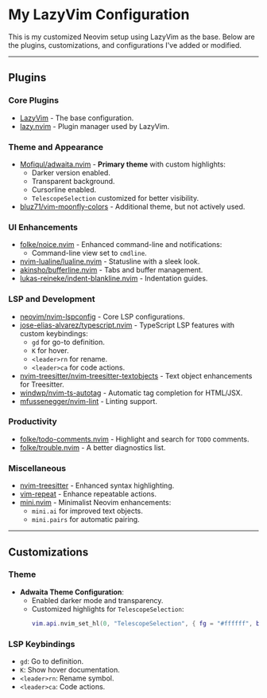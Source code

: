 # My LazyVim Configuration

This is my customized Neovim setup using LazyVim as the base. Below are the plugins, customizations, and configurations I've added or modified.

---

## Plugins

### Core Plugins

- [LazyVim](https://github.com/LazyVim/LazyVim) - The base configuration.
- [lazy.nvim](https://github.com/folke/lazy.nvim) - Plugin manager used by LazyVim.

### Theme and Appearance

- [Mofiqul/adwaita.nvim](https://github.com/Mofiqul/adwaita.nvim) - **Primary theme** with custom highlights:
  - Darker version enabled.
  - Transparent background.
  - Cursorline enabled.
  - `TelescopeSelection` customized for better visibility.
- [bluz71/vim-moonfly-colors](https://github.com/bluz71/vim-moonfly-colors) - Additional theme, but not actively used.

### UI Enhancements

- [folke/noice.nvim](https://github.com/folke/noice.nvim) - Enhanced command-line and notifications:
  - Command-line view set to `cmdline`.
- [nvim-lualine/lualine.nvim](https://github.com/nvim-lualine/lualine.nvim) - Statusline with a sleek look.
- [akinsho/bufferline.nvim](https://github.com/akinsho/bufferline.nvim) - Tabs and buffer management.
- [lukas-reineke/indent-blankline.nvim](https://github.com/lukas-reineke/indent-blankline.nvim) - Indentation guides.

### LSP and Development

- [neovim/nvim-lspconfig](https://github.com/neovim/nvim-lspconfig) - Core LSP configurations.
- [jose-elias-alvarez/typescript.nvim](https://github.com/jose-elias-alvarez/typescript.nvim) - TypeScript LSP features with custom keybindings:
  - `gd` for go-to definition.
  - `K` for hover.
  - `<leader>rn` for rename.
  - `<leader>ca` for code actions.
- [nvim-treesitter/nvim-treesitter-textobjects](https://github.com/nvim-treesitter/nvim-treesitter-textobjects) - Text object enhancements for Treesitter.
- [windwp/nvim-ts-autotag](https://github.com/windwp/nvim-ts-autotag) - Automatic tag completion for HTML/JSX.
- [mfussenegger/nvim-lint](https://github.com/mfussenegger/nvim-lint) - Linting support.

### Productivity

- [folke/todo-comments.nvim](https://github.com/folke/todo-comments.nvim) - Highlight and search for `TODO` comments.
- [folke/trouble.nvim](https://github.com/folke/trouble.nvim) - A better diagnostics list.

### Miscellaneous

- [nvim-treesitter](https://github.com/nvim-treesitter/nvim-treesitter) - Enhanced syntax highlighting.
- [vim-repeat](https://github.com/tpope/vim-repeat) - Enhance repeatable actions.
- [mini.nvim](https://github.com/echasnovski/mini.nvim) - Minimalist Neovim enhancements:
  - `mini.ai` for improved text objects.
  - `mini.pairs` for automatic pairing.

---

## Customizations

### Theme

- **Adwaita Theme Configuration**:
  - Enabled darker mode and transparency.
  - Customized highlights for `TelescopeSelection`:
    ```lua
    vim.api.nvim_set_hl(0, "TelescopeSelection", { fg = "#ffffff", bg = "#44475a", bold = true })
    ```

### LSP Keybindings

- `gd`: Go to definition.
- `K`: Show hover documentation.
- `<leader>rn`: Rename symbol.
- `<leader>ca`: Code actions.
